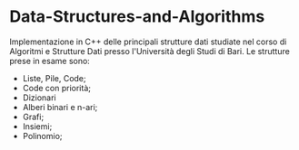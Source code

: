 # Data-Structures-and-Algorithms
Implementazione in C++ delle principali strutture dati studiate nel corso di Algoritmi e Strutture Dati presso l'Università degli Studi di Bari. Le strutture prese in esame sono:
- Liste, Pile, Code;
- Code con priorità;
- Dizionari
- Alberi binari e n-ari;
- Grafi;
- Insiemi;
- Polinomio;
